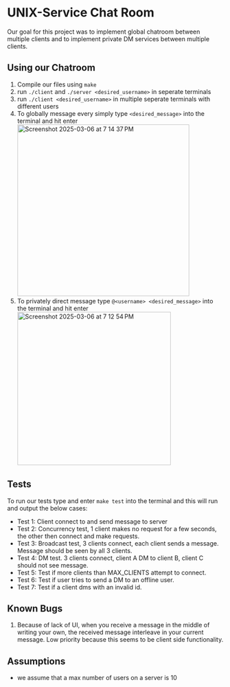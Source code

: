 # UNIX-Service Chat Room 
Our goal for this project was to implement global chatroom between multiple clients and to implement private DM services between multiple clients. 

## Using our Chatroom
1. Compile our files using `make`
2. run `./client` and `./server <desired_username>` in seperate terminals
3. run `./client <desired_username>` in multiple seperate terminals with different users
4. To globally message every simply type `<desired_message>` into the terminal and hit enter
      <img width="400" alt="Screenshot 2025-03-06 at 7 14 37 PM" src="https://github.com/user-attachments/assets/c8557ff8-4809-4e1c-9931-667155f71516" />
5. To privately direct message type `@<username> <desired_message>`  into the terminal and hit enter
      <img width="357" alt="Screenshot 2025-03-06 at 7 12 54 PM" src="https://github.com/user-attachments/assets/5470e574-2702-406e-ba90-b8bc17676516" />

## Tests
To run our tests type and enter `make test` into the terminal and this will run and output the below cases:
- Test 1: Client connect to and send message to server
- Test 2: Concurrency test, 1 client makes no request for a few seconds, the other then connect and make requests.
- Test 3: Broadcast test, 3 clients connect, each client sends a message. Message should be seen by all 3 clients.
- Test 4: DM test. 3 clients connect, client A DM to client B, client C should not see message.
- Test 5: Test if more clients than MAX_CLIENTS attempt to connect.
- Test 6: Test if user tries to send a DM to an offline user.
- Test 7: Test if a client dms with an invalid id.

## Known Bugs
1. Because of lack of UI, when you receive a message in the middle of writing your own, the received message interleave in your current message. Low priority because this seems to be client side functionality.

## Assumptions
- we assume that a max number of users on a server is 10

